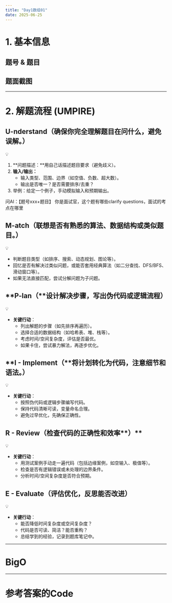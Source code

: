 ```yaml
---
title: "Day1数组01"
date: 2025-06-25
---
```

# 1. 基本信息

## 题号 & 题目

## 题面截图

---

# 2. 解题流程 (UMPIRE)

## U-nderstand（确保你完全理解题目在问什么，避免误解。）

<aside>
💡

1. **问题描述：**用自己话描述题目要求（避免歧义）。
2. **输入/输出：**
    - 输入类型、范围、边界（如空值、负数、超大数）。
    - 输出是否唯一？是否需要排序/去重？
3. 举例：给定一个例子，手动模拟输入和预期输出。
</aside>

问AI：【题号xxx+题目】 你是面试官，这个题有哪些clarify questions，面试的考点在哪里

## **M-atch（**联想是否有熟悉的算法、数据结构或类似题目。**）**

<aside>
💡

- 判断题目类型（如排序、搜索、动态规划、图论等）。
- 回忆是否有解决过类似问题，或能否套用经典算法（如二分查找、DFS/BFS、滑动窗口等）。
- 如果无法直接匹配，尝试分解问题为子问题。
</aside>

## **P-lan（**设计解决步骤，写出伪代码或逻辑流程）

<aside>
💡

- **关键行动**：
    - 列出解题的步骤（如先排序再遍历）。
    - 选择合适的数据结构（如哈希表、堆、栈等）。
    - 考虑时间/空间复杂度，评估是否最优。
    - 如果卡住，尝试暴力解法，再逐步优化。
</aside>

## **I - Implement（**将计划转化为代码，注意细节和语法。）

<aside>
💡

- **关键行动**：
    - 按照伪代码或逻辑步骤编写代码。
    - 保持代码清晰可读，变量命名合理。
    - 避免过早优化，先确保正确性。
</aside>

## **R - Review（检查代码**的正确性和效率**）**

<aside>
💡

- **关键行动**：
    - 用测试案例手动走一遍代码（包括边缘案例，如空输入、极值等）。
    - 检查是否有逻辑错误或未处理的边界条件。
    - 分析时间/空间复杂度是否符合预期。
</aside>

## **E - Evaluate（评估优化，反思能否改进）**

<aside>
💡

- **关键行动**：
    - 能否降低时间复杂度或空间复杂度？
    - 代码是否可读、简洁？能否重构？
    - 总结学到的经验，记录到题库笔记中。
</aside>

---

# BigO

---

# 参考答案的Code
